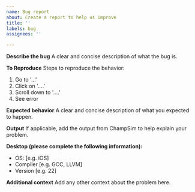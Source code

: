 ```yaml
---
name: Bug report
about: Create a report to help us improve
title: ''
labels: bug
assignees: ''

---
```


**Describe the bug**
A clear and concise description of what the bug is.

**To Reproduce**
Steps to reproduce the behavior:
1. Go to '...'
2. Click on '....'
3. Scroll down to '....'
4. See error

**Expected behavior**
A clear and concise description of what you expected to happen.

**Output**
If applicable, add the output from ChampSim to help explain your problem.

**Desktop (please complete the following information):**
 - OS: [e.g. iOS]
 - Compiler [e.g. GCC, LLVM]
 - Version [e.g. 22]

**Additional context**
Add any other context about the problem here.
